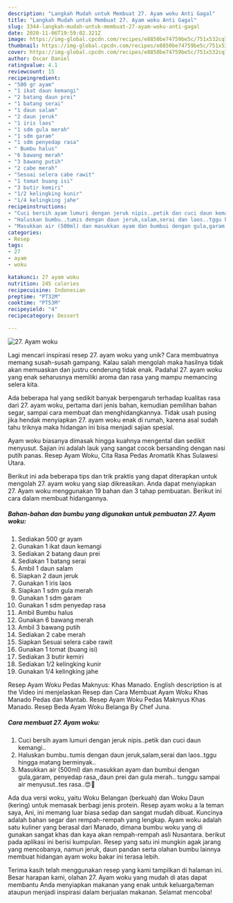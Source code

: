 ```yaml
---
description: "Langkah Mudah untuk Membuat 27. Ayam woku Anti Gagal"
title: "Langkah Mudah untuk Membuat 27. Ayam woku Anti Gagal"
slug: 3344-langkah-mudah-untuk-membuat-27-ayam-woku-anti-gagal
date: 2020-11-06T19:59:02.321Z
image: https://img-global.cpcdn.com/recipes/e8850be74759be5c/751x532cq70/27-ayam-woku-foto-resep-utama.jpg
thumbnail: https://img-global.cpcdn.com/recipes/e8850be74759be5c/751x532cq70/27-ayam-woku-foto-resep-utama.jpg
cover: https://img-global.cpcdn.com/recipes/e8850be74759be5c/751x532cq70/27-ayam-woku-foto-resep-utama.jpg
author: Oscar Daniel
ratingvalue: 4.1
reviewcount: 15
recipeingredient:
- "500 gr ayam"
- "1 ikat daun kemangi"
- "2 batang daun prei"
- "1 batang serai"
- "1 daun salam"
- "2 daun jeruk"
- "1 iris laos"
- "1 sdm gula merah"
- "1 sdm garam"
- "1 sdm penyedap rasa"
- " Bumbu halus"
- "6 bawang merah"
- "3 bawang putih"
- "2 cabe merah"
- "Sesuai selera cabe rawit"
- "1 tomat buang isi"
- "3 butir kemiri"
- "1/2 kelingking kunir"
- "1/4 kelingking jahe"
recipeinstructions:
- "Cuci bersih ayam lumuri dengan jeruk nipis..petik dan cuci daun kemangi.."
- "Haluskan bumbu..tumis dengan daun jeruk,salam,serai dan laos..tggu hingga matang berminyak.."
- "Masukkan air (500ml) dan masukkan ayam dan bumbui dengan gula,garam, penyedap rasa,,daun prei dan gula merah.. tunggu sampai air menyusut..tes rasa..😍🥰"
categories:
- Resep
tags:
- 27
- ayam
- woku

katakunci: 27 ayam woku 
nutrition: 245 calories
recipecuisine: Indonesian
preptime: "PT32M"
cooktime: "PT53M"
recipeyield: "4"
recipecategory: Dessert

---
```



![27. Ayam woku](https://img-global.cpcdn.com/recipes/e8850be74759be5c/751x532cq70/27-ayam-woku-foto-resep-utama.jpg)

Lagi mencari inspirasi resep 27. ayam woku yang unik? Cara membuatnya memang susah-susah gampang. Kalau salah mengolah maka hasilnya tidak akan memuaskan dan justru cenderung tidak enak. Padahal 27. ayam woku yang enak seharusnya memiliki aroma dan rasa yang mampu memancing selera kita.

Ada beberapa hal yang sedikit banyak berpengaruh terhadap kualitas rasa dari 27. ayam woku, pertama dari jenis bahan, kemudian pemilihan bahan segar, sampai cara membuat dan menghidangkannya. Tidak usah pusing jika hendak menyiapkan 27. ayam woku enak di rumah, karena asal sudah tahu triknya maka hidangan ini bisa menjadi sajian spesial.

Ayam woku biasanya dimasak hingga kuahnya mengental dan sedikit menyusut. Sajian ini adalah lauk yang sangat cocok bersanding dengan nasi putih panas. Resep Ayam Woku, Cita Rasa Pedas Aromatik Khas Sulawesi Utara.


Berikut ini ada beberapa tips dan trik praktis yang dapat diterapkan untuk mengolah 27. ayam woku yang siap dikreasikan. Anda dapat menyiapkan 27. Ayam woku menggunakan 19 bahan dan 3 tahap pembuatan. Berikut ini cara dalam membuat hidangannya.

<!--inarticleads1-->

##### Bahan-bahan dan bumbu yang digunakan untuk pembuatan 27. Ayam woku:

1. Sediakan 500 gr ayam
1. Gunakan 1 ikat daun kemangi
1. Sediakan 2 batang daun prei
1. Sediakan 1 batang serai
1. Ambil 1 daun salam
1. Siapkan 2 daun jeruk
1. Gunakan 1 iris laos
1. Siapkan 1 sdm gula merah
1. Gunakan 1 sdm garam
1. Gunakan 1 sdm penyedap rasa
1. Ambil  Bumbu halus
1. Gunakan 6 bawang merah
1. Ambil 3 bawang putih
1. Sediakan 2 cabe merah
1. Siapkan Sesuai selera cabe rawit
1. Gunakan 1 tomat (buang isi)
1. Sediakan 3 butir kemiri
1. Sediakan 1/2 kelingking kunir
1. Gunakan 1/4 kelingking jahe


Resep Ayam Woku Pedas Maknyus: Khas Manado. English description is at the Video ini menjelaskan Resep dan Cara Membuat Ayam Woku Khas Manado Pedas dan Mantab. Resep Ayam Woku Pedas Maknyus Khas Manado. Resep Beda Ayam Woku Belanga By Chef Juna. 

<!--inarticleads2-->

##### Cara membuat 27. Ayam woku:

1. Cuci bersih ayam lumuri dengan jeruk nipis..petik dan cuci daun kemangi..
1. Haluskan bumbu..tumis dengan daun jeruk,salam,serai dan laos..tggu hingga matang berminyak..
1. Masukkan air (500ml) dan masukkan ayam dan bumbui dengan gula,garam, penyedap rasa,,daun prei dan gula merah.. tunggu sampai air menyusut..tes rasa..😍🥰


Ada dua versi woku, yaitu Woku Belangan (berkuah) dan Woku Daun (kering) untuk memasak berbagi jenis protein. Resep ayam woku a la teman saya, Ani, ini memang luar biasa sedap dan sangat mudah dibuat. Kuncinya adalah bahan segar dan rempah-rempah yang lengkap. Ayam woku adalah satu kuliner yang berasal dari Manado, dimana bumbu woku yang di gunakan sangat khas dan kaya akan rempah-rempah asli Nusantara. berikut pada aplikasi ini berisi kumpulan. Resep yang satu ini mungkin agak jarang yang mencobanya, namun jeruk, daun pandan serta olahan bumbu lainnya membuat hidangan ayam woku bakar ini terasa lebih. 

Terima kasih telah menggunakan resep yang kami tampilkan di halaman ini. Besar harapan kami, olahan 27. Ayam woku yang mudah di atas dapat membantu Anda menyiapkan makanan yang enak untuk keluarga/teman ataupun menjadi inspirasi dalam berjualan makanan. Selamat mencoba!
